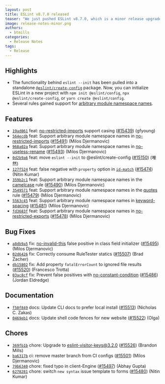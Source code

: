 ```yaml
---
layout: post
title: ESLint v8.7.0 released
teaser: "We just pushed ESLint v8.7.0, which is a minor release upgrade of ESLint. This release adds some new features and fixes several bugs found in the previous release."
image: release-notes-minor.png
authors:
  - btmills
categories:
  - Release Notes
tags:
  - Release
---
```


## Highlights

- The functionality behind `eslint --init` has been pulled into a standalone [`@eslint/create-config`](https://github.com/eslint/create-config) package. Now, you can initialize ESLint in a new project with `npm init @eslint/config`, `npx @eslint/create-config`, or `yarn create @eslint/config`.
- Several rules gained support for [arbitrary module namespace names](https://github.com/tc39/ecma262/pull/2154).

## Features

* [`19ad061`](https://github.com/eslint/eslint/commit/19ad061290e1e97f760cfdce90a651cea9042c32) feat: [no-restricted-imports](/docs/rules/no-restricted-imports) support casing ([#15439](https://github.com/eslint/eslint/issues/15439)) (gfyoung)
* [`564ecdb`](https://github.com/eslint/eslint/commit/564ecdb992c6e236fa3ca903f8b2a645afc32d7e) feat: Support arbitrary module namespace names in [no-restricted-imports](/docs/rules/no-restricted-imports) ([#15491](https://github.com/eslint/eslint/issues/15491)) (Milos Djermanovic)
* [`968a02a`](https://github.com/eslint/eslint/commit/968a02af455f76446269afe07191c6aa37d44a88) feat: Support arbitrary module namespace names in [no-useless-rename](/docs/rules/no-useless-rename) ([#15493](https://github.com/eslint/eslint/issues/15493)) (Milos Djermanovic)
* [`0d2b9a6`](https://github.com/eslint/eslint/commit/0d2b9a6dfa544f7ab084425eafc90a90aa14bcae) feat: move `eslint --init` to @eslint/create-config ([#15150](https://github.com/eslint/eslint/issues/15150)) (唯然)
* [`127f524`](https://github.com/eslint/eslint/commit/127f524337f92dd72d36e71e646c91c9715ad444) feat: false negative with `property` option in [`id-match`](/docs/rules/id-match) ([#15474](https://github.com/eslint/eslint/issues/15474)) (Nitin Kumar)
* [`359b2c1`](https://github.com/eslint/eslint/commit/359b2c18233cb48f7dae9433a877e5727fab3411) feat: Support arbitrary module namespace names in the [camelcase](/docs/rules/camelcase) rule ([#15490](https://github.com/eslint/eslint/issues/15490)) (Milos Djermanovic)
* [`3549571`](https://github.com/eslint/eslint/commit/3549571702dc3e0d9a4d3de615adb6abb13859c4) feat: Support arbitrary module namespace names in the [quotes](/docs/rules/quotes) rule ([#15479](https://github.com/eslint/eslint/issues/15479)) (Milos Djermanovic)
* [`5563c45`](https://github.com/eslint/eslint/commit/5563c454901aafd54e01521e923cdcbaf051b08d) feat: Support arbitrary module namespace names in [keyword-spacing](/docs/rules/keyword-spacing) ([#15481](https://github.com/eslint/eslint/issues/15481)) (Milos Djermanovic)
* [`fd3683f`](https://github.com/eslint/eslint/commit/fd3683f2f5ead78a2444163cab6849784a966a0a) feat: Support arbitrary module namespace names in [no-restricted-exports](/docs/rules/no-restricted-exports) ([#15478](https://github.com/eslint/eslint/issues/15478)) (Milos Djermanovic)

## Bug Fixes

* [`a8db9a5`](https://github.com/eslint/eslint/commit/a8db9a597672d3f9122f1cc8de8dfeb6a7f6aeac) fix: [no-invalid-this](/docs/rules/no-invalid-this) false positive in class field initializer ([#15495](https://github.com/eslint/eslint/issues/15495)) (Milos Djermanovic)
* [`02d6426`](https://github.com/eslint/eslint/commit/02d642690282189664b9551e02fb7ff0e4b5c4fb) fix: Correctly consume RuleTester statics ([#15507](https://github.com/eslint/eslint/issues/15507)) (Brad Zacher)
* [`db15802`](https://github.com/eslint/eslint/commit/db15802ec4d129c89e563a4bf43ec610292695ab) fix: Add property `fatalErrorCount` to ignored file results ([#15520](https://github.com/eslint/eslint/issues/15520)) (Francesco Trotta)
* [`03ac8cf`](https://github.com/eslint/eslint/commit/03ac8cfc773279c01a62897692160f9a883ff4f5) fix: Prevent false positives with [no-constant-condition](/docs/rules/no-constant-condition) ([#15486](https://github.com/eslint/eslint/issues/15486)) (Jordan Eldredge)

## Documentation

* [`f50f849`](https://github.com/eslint/eslint/commit/f50f849d2d2d92f28a944846cda209eaf624b9f4) docs: Update CLI docs to prefer local install ([#15513](https://github.com/eslint/eslint/issues/15513)) (Nicholas C. Zakas)
* [`0469eb1`](https://github.com/eslint/eslint/commit/0469eb1028e82e71a2da8608a1b8864dc3f47f24) docs: Update shell code fences for new website ([#15522](https://github.com/eslint/eslint/issues/15522)) (Olga)

## Chores

* [`369fb1b`](https://github.com/eslint/eslint/commit/369fb1b066279d761e59502111c2580834a41648) chore: Upgrade to eslint-visitor-keys@3.2.0 ([#15526](https://github.com/eslint/eslint/issues/15526)) (Brandon Mills)
* [`ba6317b`](https://github.com/eslint/eslint/commit/ba6317b4031c9f782b317bd1d9913e70b5625f28) ci: remove master branch from CI configs ([#15501](https://github.com/eslint/eslint/issues/15501)) (Milos Djermanovic)
* [`79b6340`](https://github.com/eslint/eslint/commit/79b6340d6ced0ad62628de6e51dce18d50a5be9f) chore: fixed typo in client-Engine ([#15497](https://github.com/eslint/eslint/issues/15497)) (Abhay Gupta)
* [`6278281`](https://github.com/eslint/eslint/commit/6278281fab5e1a9623c32ace62a050561e1c0a21) chore: switch `new syntax` issue template to forms ([#15480](https://github.com/eslint/eslint/issues/15480)) (Nitin Kumar)
